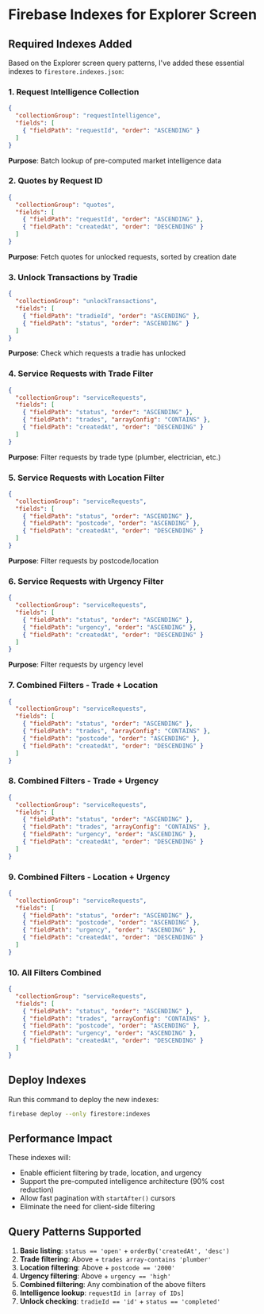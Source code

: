 # Firebase Indexes for Explorer Screen

## Required Indexes Added

Based on the Explorer screen query patterns, I've added these essential indexes to `firestore.indexes.json`:

### 1. Request Intelligence Collection
```json
{
  "collectionGroup": "requestIntelligence",
  "fields": [
    { "fieldPath": "requestId", "order": "ASCENDING" }
  ]
}
```
**Purpose**: Batch lookup of pre-computed market intelligence data

### 2. Quotes by Request ID
```json
{
  "collectionGroup": "quotes", 
  "fields": [
    { "fieldPath": "requestId", "order": "ASCENDING" },
    { "fieldPath": "createdAt", "order": "DESCENDING" }
  ]
}
```
**Purpose**: Fetch quotes for unlocked requests, sorted by creation date

### 3. Unlock Transactions by Tradie
```json
{
  "collectionGroup": "unlockTransactions",
  "fields": [
    { "fieldPath": "tradieId", "order": "ASCENDING" },
    { "fieldPath": "status", "order": "ASCENDING" }
  ]
}
```
**Purpose**: Check which requests a tradie has unlocked

### 4. Service Requests with Trade Filter
```json
{
  "collectionGroup": "serviceRequests",
  "fields": [
    { "fieldPath": "status", "order": "ASCENDING" },
    { "fieldPath": "trades", "arrayConfig": "CONTAINS" },
    { "fieldPath": "createdAt", "order": "DESCENDING" }
  ]
}
```
**Purpose**: Filter requests by trade type (plumber, electrician, etc.)

### 5. Service Requests with Location Filter
```json
{
  "collectionGroup": "serviceRequests",
  "fields": [
    { "fieldPath": "status", "order": "ASCENDING" },
    { "fieldPath": "postcode", "order": "ASCENDING" },
    { "fieldPath": "createdAt", "order": "DESCENDING" }
  ]
}
```
**Purpose**: Filter requests by postcode/location

### 6. Service Requests with Urgency Filter
```json
{
  "collectionGroup": "serviceRequests",
  "fields": [
    { "fieldPath": "status", "order": "ASCENDING" },
    { "fieldPath": "urgency", "order": "ASCENDING" },
    { "fieldPath": "createdAt", "order": "DESCENDING" }
  ]
}
```
**Purpose**: Filter requests by urgency level

### 7. Combined Filters - Trade + Location
```json
{
  "collectionGroup": "serviceRequests",
  "fields": [
    { "fieldPath": "status", "order": "ASCENDING" },
    { "fieldPath": "trades", "arrayConfig": "CONTAINS" },
    { "fieldPath": "postcode", "order": "ASCENDING" },
    { "fieldPath": "createdAt", "order": "DESCENDING" }
  ]
}
```

### 8. Combined Filters - Trade + Urgency
```json
{
  "collectionGroup": "serviceRequests",
  "fields": [
    { "fieldPath": "status", "order": "ASCENDING" },
    { "fieldPath": "trades", "arrayConfig": "CONTAINS" },
    { "fieldPath": "urgency", "order": "ASCENDING" },
    { "fieldPath": "createdAt", "order": "DESCENDING" }
  ]
}
```

### 9. Combined Filters - Location + Urgency
```json
{
  "collectionGroup": "serviceRequests",
  "fields": [
    { "fieldPath": "status", "order": "ASCENDING" },
    { "fieldPath": "postcode", "order": "ASCENDING" },
    { "fieldPath": "urgency", "order": "ASCENDING" },
    { "fieldPath": "createdAt", "order": "DESCENDING" }
  ]
}
```

### 10. All Filters Combined
```json
{
  "collectionGroup": "serviceRequests",
  "fields": [
    { "fieldPath": "status", "order": "ASCENDING" },
    { "fieldPath": "trades", "arrayConfig": "CONTAINS" },
    { "fieldPath": "postcode", "order": "ASCENDING" },
    { "fieldPath": "urgency", "order": "ASCENDING" },
    { "fieldPath": "createdAt", "order": "DESCENDING" }
  ]
}
```

## Deploy Indexes

Run this command to deploy the new indexes:

```bash
firebase deploy --only firestore:indexes
```

## Performance Impact

These indexes will:
- Enable efficient filtering by trade, location, and urgency
- Support the pre-computed intelligence architecture (90% cost reduction)
- Allow fast pagination with `startAfter()` cursors
- Eliminate the need for client-side filtering

## Query Patterns Supported

1. **Basic listing**: `status == 'open'` + `orderBy('createdAt', 'desc')`
2. **Trade filtering**: Above + `trades array-contains 'plumber'`
3. **Location filtering**: Above + `postcode == '2000'`
4. **Urgency filtering**: Above + `urgency == 'high'`
5. **Combined filtering**: Any combination of the above filters
6. **Intelligence lookup**: `requestId in [array of IDs]`
7. **Unlock checking**: `tradieId == 'id'` + `status == 'completed'`